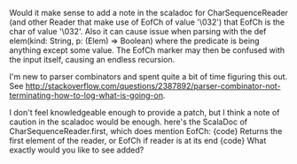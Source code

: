 Would it make sense to add a note in the scaladoc for CharSequenceReader (and other Reader that make use of EofCh of value '\032') that EofCh is the char of value '\032'. Also it can cause issue when parsing with the def elem(kind: String, p: (Elem) => Boolean) where the predicate is being anything except some value. The EofCh marker may then be confused with the input itself, causing an endless recursion.

I'm new to parser combinators and spent quite a bit of time figuring this out. See http://stackoverflow.com/questions/2387892/parser-combinator-not-terminating-how-to-log-what-is-going-on.

I don't feel knowledgeable enough to provide a patch, but I think a note of caution in the scaladoc would be enough.
here's the ScalaDoc of CharSequenceReader.first, which does mention EofCh:
{code}
Returns the first element of the reader, or EofCh if reader is at its end
{code}
What exactly would you like to see added?
